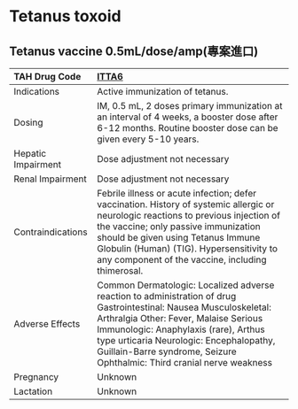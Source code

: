 # Tetanus toxoid

## Tetanus vaccine 0.5mL/dose/amp(專案進口)

| TAH Drug Code      | [ITTA6](https://www.tahsda.org.tw/drugs/hissearch.php?drug_code=ITTA6)                                                                                                                                                                                                                                                    |
|:-------------------|:--------------------------------------------------------------------------------------------------------------------------------------------------------------------------------------------------------------------------------------------------------------------------------------------------------------------------|
| Indications        | Active immunization of tetanus.                                                                                                                                                                                                                                                                                           |
| Dosing             | IM, 0.5 mL, 2 doses primary immunization at an interval of 4 weeks, a booster dose after 6-12 months. Routine booster dose can be given every 5-10 years.                                                                                                                                                                 |
| Hepatic Impairment | Dose adjustment not necessary                                                                                                                                                                                                                                                                                             |
| Renal Impairment   | Dose adjustment not necessary                                                                                                                                                                                                                                                                                             |
| Contraindications  | Febrile illness or acute infection; defer vaccination. History of systemic allergic or neurologic reactions to previous injection of the vaccine; only passive immunization should be given using Tetanus Immune Globulin (Human) (TIG). Hypersensitivity to any component of the vaccine, including thimerosal.          |
| Adverse Effects    | Common Dermatologic: Localized adverse reaction to administration of drug Gastrointestinal: Nausea Musculoskeletal: Arthralgia Other: Fever, Malaise Serious Immunologic: Anaphylaxis (rare), Arthus type urticaria Neurologic: Encephalopathy, Guillain-Barre syndrome, Seizure Ophthalmic: Third cranial nerve weakness |
| Pregnancy          | Unknown                                                                                                                                                                                                                                                                                                                   |
| Lactation          | Unknown                                                                                                                                                                                                                                                                                                                   |

